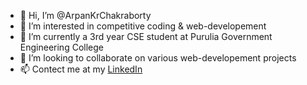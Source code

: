 - 👋 Hi, I’m @ArpanKrChakraborty
- 👀 I’m interested in competitive coding & web-developement
- 🌱 I’m currently a 3rd year CSE student at Purulia Government Engineering College 
- 💞️ I’m looking to collaborate on various web-developement projects
- 📫 Contect me at my <a href = "linkedin.com/in/arpan-kumar-chakraborty-a36578172">LinkedIn</a>

<!---
ArpanKrChakraborty/ArpanKrChakraborty is a ✨ special ✨ repository because its `README.md` (this file) appears on your GitHub profile.
You can click the Preview link to take a look at your changes.
--->
